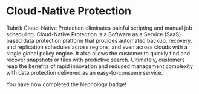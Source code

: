 # Cloud-Native Protection

Rubrik Cloud-Native Protection eliminates painful scripting and manual job scheduling. Cloud-Native Protection is a Software as a Service \(SaaS\) based data protection platform that provides automated backup, recovery, and replication schedules across regions, and even across clouds with a single global policy engine. It also allows the customer to quickly find and recover snapshots or files with predictive search. Ultimately, customers reap the benefits of rapid innovation and reduced management complexity with data protection delivered as an easy-to-consume service.

You have now completed the Nephology badge!

